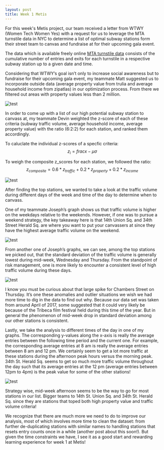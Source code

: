 ```yaml
---
layout: post
title: Week 1 Metis
---
```


For this week's Metis project, our team received a letter from WTWY (Women Tech Women Yes) with a request for us to leverage the MTA turnstile data in NYC to determine a list of optimal subway stations form their street team to canvas and fundraise at for their upcoming gala event.

The data which is available freely online [MTA turnstile data](http://web.mta.info/developers/turnstile.html#main-content) consists of the cumulative number of entries and exits for each turnstile in a respective subway station up to a given date and time.

Considering that WTWY’s goal isn’t only to increase social awareness but to fundraise for their upcoming gala event, my teammate Matt suggested us to incorporate outside data (average property value from trulia and average household income from zipatlas) in our optimization process. From there we filtered out areas with property values less than 2 million.

![test](https://github.com/willtseng12/willtseng12.github.io/raw/master/images/blog1_images/data.png)

In order to come up with a list of our high potential subway station to canvass at, my teammate Devin weighted the z-score of each of these criteria (subway traffic volume, average household income, average property value) with the ratio (6:2:2) for each station, and ranked them accordingly.

To caluclate the individual z-scores of a specfic criteria:  
$$ z_{i} = frac{x - \mu}{\sigma}$$  

To weigh the composite z_scores for each station, we followed the ratio:  
$$z_{composite} = 0.6 * z_{traffic} + 0.2 * z_{property} + 0.2 * z_{income}$$  


![test](https://github.com/willtseng12/willtseng12.github.io/raw/master/images/blog1_images/map.png)


After finding the top stations, we wanted to take a look at the traffic volume during different days of the week and time of the day to determine when to canvass.

One of my teammate Joseph’s graph shows us that traffic volume is higher on the weekdays relative to the weekends. However, if one was to pursue a weekend strategy, the key takeaway here is that 14th Union Sq. and 34th Street Herald Sq. are where you want to put your canvassers at since they have the highest average traffic volume on the weekend.

![test](https://github.com/willtseng12/willtseng12.github.io/raw/master/images/blog1_images/bar_chart_most_appealing.png)

From another one of Joseph’s graphs, we can see, among the top stations we picked out, that the standard deviation of the traffic volume is generally lowest during mid-week, Wednesday and Thursday. From the standpoint of risk management, one is more likely to encounter a consistent level of high traffic volume during these days. 

![test](https://github.com/willtseng12/willtseng12.github.io/raw/master/images/blog1_images/line_chart_most_appealing.png)

I know you must be curious about that large spike for Chambers Street on Thursday. It’s one these anomalies and outlier situations we wish we had more time to dig in the data to find out why. Because our data set was taken from around April of 2017, some suggested that it could very likely be because of the Tribeca film festival held during this time of the year. But in general the phenomenon of mid-week drop in standard deviation among our other stations is consistent.

Lastly, we take the analysis to different times of the day in one of my graphs. The corresponding y-values along the x-axis is really the average entries between the following time period and the current one. For example, the corresponding average entries at 8 am is really the average entries between 8 am and 12 pm. We certainly seem to get a lot more traffic at these stations during the afternoon peak hours versus the morning peak. 34th St. Herald Sq. seems to get so much more traffic volume throughout the day such that its average entries at the 12 pm (average entries between 12pm to 4pm) is the peak value for some of the other stations!

![test](https://github.com/willtseng12/willtseng12.github.io/raw/master/images/blog1_images/time_of_day.png)

Strategy wise, mid-week afternoon seems to be the way to go for most stations in our list.  Bigger teams to 14th St. Union Sq. and 34th St. Herald Sq. since they are stations that toped both high property value and traffic volume criteria!

We recognize that there are much more we need to do to improve our analysis, most of which involves more time to clean the dataset: from further de-duplicating stations with similar names to handling stations that resets entry counts once in a while (another post about this soon!). But given the time constraints we have, I see it as a good start and rewarding learning experience for week 1 at Metis!

